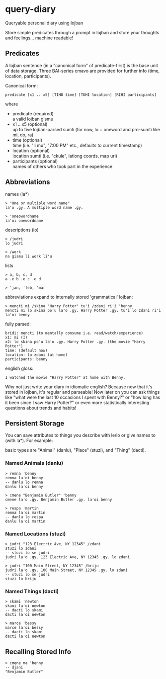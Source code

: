query-diary
===========

Queryable personal diary using lojban

Store simple predicates through a prompt in lojban and store your thoughts and feelings... machine readable!

## Predicates

A lojban sentence (in a "canonical form" of predicate-first) is the base unit of data storage. Three BAI-series cmavo are provided for further info (time, location, participants).

Canonical form:

    predicate [x1 .. x5] [TIHU time] [TUHI location] [RIHI participants]
    
where

* predicate (required)<br/>a valid lojban gismu
* x1 .. x5 (optional)<br/>up to five lojban-parsed sumti (for now, lo + oneword and pro-sumti like mi, do, ra)
* time (optional)<br/>time (i.e. "li mu", "7:00 PM" etc., defaults to current timestamp)
* location (optional)<br/>location sumti (i.e. "ckule", latlong coords, map url)
* participants (optional)<br/>names of others who took part in the experience

## Abbreviations

names (la*)

    > "One or multiple word name"
    la'o .gy. A multiple word name .gy.
    
    > 'oneowordname
    la'oi onewordname

descriptions (lo)

    > /judri
    lo judri
    
    > /work
    na gismu li work li'u

lists

    > a, b, c, d
    a .e b .e c .e d
    
    > 'jan, 'feb, 'mar

abbreviations expand to internally stored 'grammatical' lojban:

    > mencti mi /skina "Harry Potter" tu'i /zdani ri'i 'benny
    mencti mi lo skina po'u la'o .gy. Harry Potter .gy. tu'i lo zdani ri'i la'oi benny

fully parsed:

    bridi: mencti (to mentally consume i.e. read/watch/experience)
    x1: mi (I)
    x2: lo skina po'u la'o .gy. Harry Potter .gy. (the movie "Harry Potter")
    time: (default now)
    location: lo zdani (at home)
    participants: benny
    
english gloss:

    I watched the movie "Harry Potter" at home with Benny.
    
Why not just write your diary in idiomatic english? Because now that it's stored in lojban, it's regular and parseable! Now later on you can ask things like "what were the last 10 occasions I spent with Benny?" or "how long has it been since I saw Harry Potter?" or even more statistically interesting questions about trends and habits!

## Persistent Storage

You can save attributes to things you describe with le/lo or give names to (with la*). For example:

basic types are "Animal" (danlu), "Place" (stuzi), and "Thing" (dacti).

### Named Animals (danlu)

    > remna 'benny
    remna la'oi benny
    -- danlu lo remna
    danlu la'oi benny
    
    > cmene "Benjamin Butler" 'benny
    cmene la'o .gy. Benjamin Butler .gy. la'oi benny
    
    > respa 'martin
    remna la'oi martin
    -- danlu lo respa
    danlu la'oi martin
    
### Named Locations (stuzi)
    
    > judri "123 Electric Ave, NY 12345" /zdani
    stuzi lo zdani
    -- stuzi lo se judri
    judri la'o .gy. 123 Electric Ave, NY 12345 .gy. lo zdani
    
    > judri "100 Main Street, NY 12345" /briju
    judri la'o .gy. 100 Main Street, NY 12345 .gy. lo zdani
    -- stuzi lo se judri
    stuzi lo briju
    
### Named Things (dacti)

    > skami 'newton
    skami la'oi newton
    -- dacti lo skami
    dacti la'oi newton
    
    > marce 'bessy
    marce la'oi bessy
    -- dacti lo skami
    dacti la'oi newton
    
## Recalling Stored Info

    > cmene ma 'benny
    -- djani
    "Benjamin Butler"
